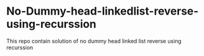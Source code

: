 # No-Dummy-head-linkedlist-reverse-using-recurssion
This repo contain solution of no dummy head linked list reverse using recurssion 

